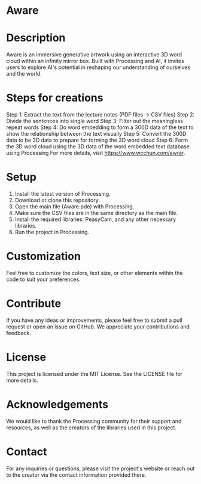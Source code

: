 # Aware

# Description
Aware is an immersive generative artwork using an interactive 3D word cloud within an infinity mirror box. Built with Processing and AI, it invites users to explore AI's potential in reshaping our understanding of ourselves and the world.

# Steps for creations

Step 1: Extract the text from the lecture notes (PDF files → CSV files)
Step 2: Divide the sentences into single word
Step 3: Filter out the meaningless repeat words
Step 4: Do word embedding to form a 300D data of the text to show the relationship between the text visually
Step 5: Convert the 300D data to be 3D data to prepare for forming the 3D word cloud
Step 6: Form the 3D word cloud using the 3D data of the word embedded text database using Processing
For more details, visit https://www.wcchun.com/awrar.

# Setup
1. Install the latest version of Processing.
2. Download or clone this repository.
3. Open the main file (Aware.pde) with Processing.
4. Make sure the CSV files are in the same directory as the main file.
5. Install the required libraries: PeasyCam, and any other necessary libraries.
6. Run the project in Processing.

# Customization
Feel free to customize the colors, text size, or other elements within the code to suit your preferences.

# Contribute

If you have any ideas or improvements, please feel free to submit a pull request or open an issue on GitHub. We appreciate your contributions and feedback.

# License
This project is licensed under the MIT License. See the LICENSE file for more details.

# Acknowledgements
We would like to thank the Processing community for their support and resources, as well as the creators of the libraries used in this project.

# Contact
For any inquiries or questions, please visit the project's website or reach out to the creator via the contact information provided there.
